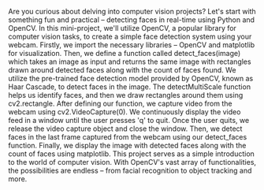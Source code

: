 Are you curious about delving into computer vision projects? Let's start with something fun and practical – detecting faces in real-time using Python and OpenCV.
In this mini-project, we'll utilize OpenCV, a popular library for computer vision tasks, to create a simple face detection system using your webcam.
Firstly, we import the necessary libraries – OpenCV and matplotlib for visualization. Then, we define a function called detect_faces(image) which takes an image as input and returns the same image with rectangles drawn around detected faces along with the count of faces found.
We utilize the pre-trained face detection model provided by OpenCV, known as Haar Cascade, to detect faces in the image. The detectMultiScale function helps us identify faces, and then we draw rectangles around them using cv2.rectangle.
After defining our function, we capture video from the webcam using cv2.VideoCapture(0). We continuously display the video feed in a window until the user presses 'q' to quit.
Once the user quits, we release the video capture object and close the window. Then, we detect faces in the last frame captured from the webcam using our detect_faces function.
Finally, we display the image with detected faces along with the count of faces using matplotlib.
This project serves as a simple introduction to the world of computer vision. With OpenCV's vast array of functionalities, the possibilities are endless – from facial recognition to object tracking and more.
